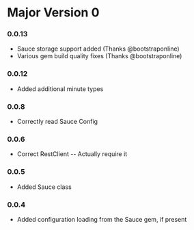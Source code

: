 # Major Version 0
### 0.0.13
* Sauce storage support added (Thanks @bootstraponline)
* Various gem build quality fixes (Thanks @bootstraponline)
### 0.0.12
* Added additional minute types

### 0.0.8
* Correctly read Sauce Config

### 0.0.6
* Correct RestClient -- Actually require it
### 0.0.5
* Added Sauce class

### 0.0.4
* Added configuration loading from the Sauce gem, if present
